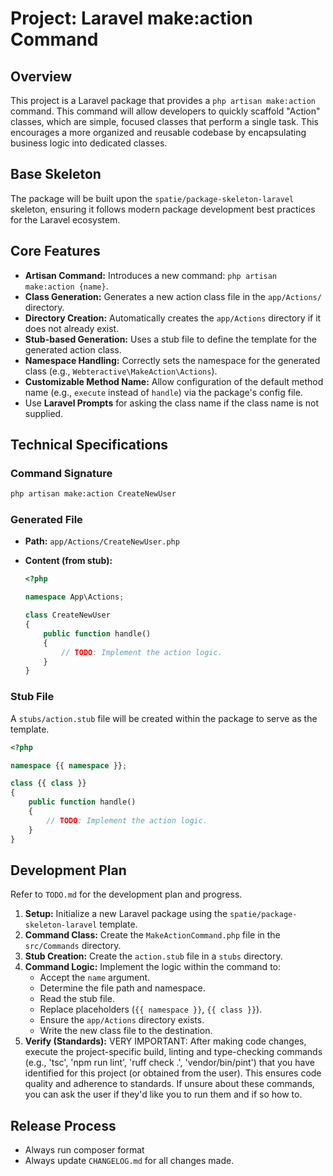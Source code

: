 # Project: Laravel make:action Command

## Overview

This project is a Laravel package that provides a `php artisan make:action` command. This command will allow developers to quickly scaffold "Action" classes, which are simple, focused classes that perform a single task. This encourages a more organized and reusable codebase by encapsulating business logic into dedicated classes.

## Base Skeleton

The package will be built upon the `spatie/package-skeleton-laravel` skeleton, ensuring it follows modern package development best practices for the Laravel ecosystem.

## Core Features

-   **Artisan Command:** Introduces a new command: `php artisan make:action {name}`.
-   **Class Generation:** Generates a new action class file in the `app/Actions/` directory.
-   **Directory Creation:** Automatically creates the `app/Actions` directory if it does not already exist.
-   **Stub-based Generation:** Uses a stub file to define the template for the generated action class.
-   **Namespace Handling:** Correctly sets the namespace for the generated class (e.g., `Webteractive\MakeAction\Actions`).
-   **Customizable Method Name:** Allow configuration of the default method name (e.g., `execute` instead of `handle`) via the package's config file.
-   Use **Laravel Prompts** for asking the class name if the class name is not supplied.

## Technical Specifications

### Command Signature

```bash
php artisan make:action CreateNewUser
```

### Generated File

-   **Path:** `app/Actions/CreateNewUser.php`
-   **Content (from stub):**

    ```php
    <?php

    namespace App\Actions;

    class CreateNewUser
    {
        public function handle()
        {
            // TODO: Implement the action logic.
        }
    }
    ```

### Stub File

A `stubs/action.stub` file will be created within the package to serve as the template.

```php
<?php

namespace {{ namespace }};

class {{ class }}
{
    public function handle()
    {
        // TODO: Implement the action logic.
    }
}
```

## Development Plan

Refer to `TODO.md` for the development plan and progress.

1.  **Setup:** Initialize a new Laravel package using the `spatie/package-skeleton-laravel` template.
2.  **Command Class:** Create the `MakeActionCommand.php` file in the `src/Commands` directory.
3.  **Stub Creation:** Create the `action.stub` file in a `stubs` directory.
4.  **Command Logic:** Implement the logic within the command to:
    -   Accept the `name` argument.
    -   Determine the file path and namespace.
    -   Read the stub file.
    -   Replace placeholders (`{{ namespace }}`, `{{ class }}`).
    -   Ensure the `app/Actions` directory exists.
    -   Write the new class file to the destination.
5.  **Verify (Standards):** VERY IMPORTANT: After making code changes, execute the project-specific build, linting and type-checking commands (e.g., 'tsc', 'npm run lint', 'ruff check .', 'vendor/bin/pint') that you have identified for this project (or obtained from the user). This ensures code quality and adherence to standards. If unsure about these commands, you can ask the user if they'd like you to run them and if so how to.

## Release Process

-   Always run composer format
-   Always update `CHANGELOG.md` for all changes made.